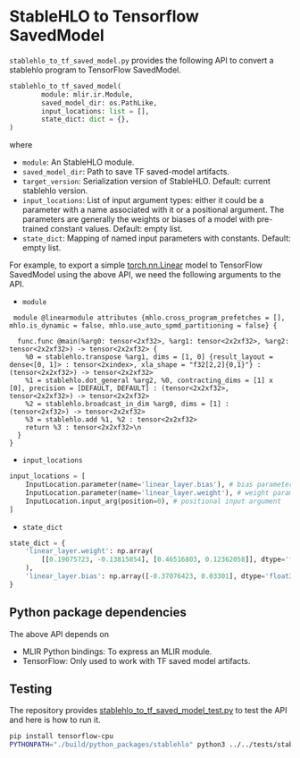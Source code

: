 # StableHLO to Tensorflow SavedModel

`stablehlo_to_tf_saved_model.py` provides the following API to convert a
stablehlo program to TensorFlow SavedModel.

```python
stablehlo_to_tf_saved_model(
        module: mlir.ir.Module,
        saved_model_dir: os.PathLike,
        input_locations: list = [],
        state_dict: dict = {},
)
```

where

* `module`: An StableHLO module.
* `saved_model_dir`: Path to save TF saved-model artifacts.
* `target_version`: Serialization version of StableHLO. Default: current
  stablehlo version.
* `input_locations`: List of input argument types: either it could be a
  parameter with a name associated with it or a positional argument. The
  parameters are generally the weights or biases of a model with pre-trained
  constant values. Default: empty list.
* `state_dict`: Mapping of named input parameters with constants. Default:
  empty list.

For example, to export a simple
[torch.nn.Linear](https://pytorch.org/docs/stable/generated/torch.nn.Linear.html)
model to TensorFlow SavedModel using the above API, we need the following
arguments to the API.

* `module`

```mlir
 module @linearmodule attributes {mhlo.cross_program_prefetches = [], mhlo.is_dynamic = false, mhlo.use_auto_spmd_partitioning = false} {

  func.func @main(%arg0: tensor<2xf32>, %arg1: tensor<2x2xf32>, %arg2: tensor<2x2xf32>) -> tensor<2x2xf32> {
    %0 = stablehlo.transpose %arg1, dims = [1, 0] {result_layout = dense<[0, 1]> : tensor<2xindex>, xla_shape = "f32[2,2]{0,1}"} : (tensor<2x2xf32>) -> tensor<2x2xf32>
    %1 = stablehlo.dot_general %arg2, %0, contracting_dims = [1] x [0], precision = [DEFAULT, DEFAULT] : (tensor<2x2xf32>, tensor<2x2xf32>) -> tensor<2x2xf32>
    %2 = stablehlo.broadcast_in_dim %arg0, dims = [1] : (tensor<2xf32>) -> tensor<2x2xf32>
    %3 = stablehlo.add %1, %2 : tensor<2x2xf32>
    return %3 : tensor<2x2xf32>\n
  }
}
```

* `input_locations`

```python
input_locations = [
    InputLocation.parameter(name='linear_layer.bias'), # bias parameter
    InputLocation.parameter(name='linear_layer.weight'), # weight parameter
    InputLocation.input_arg(position=0), # positional input argument
]
```

* `state_dict`

```python
state_dict = {
    'linear_layer.weight': np.array(
        [[0.19075723, -0.13815854], [0.46516803, 0.12362058]], dtype='float32'
    ),
    'linear_layer.bias': np.array([-0.37076423, 0.03301], dtype='float32'),
}
```

## Python package dependencies

The above API depends on

* MLIR Python bindings: To express an MLIR module.
* TensorFlow: Only used to work with TF saved model artifacts.

## Testing

The repository provides [stablehlo_to_tf_saved_model_test.py](https://github.com/openxla/stablehlo/blob/main/stablehlo/integrations/python/tests/[stablehlo_to_tf_saved_model_test.py)
to test the API and here is how to run it.

```sh
pip install tensorflow-cpu
PYTHONPATH="./build/python_packages/stablehlo" python3 ../../tests/stablehlo_to_tf_saved_model_test.py
```

